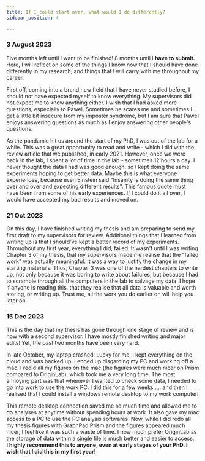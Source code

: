 ```yaml
---
title: If I could start over, what would I do differently?
sidebar_position: 4

---
```

### 3 August 2023
Five months left until I want to be finished! 8 months until I **have to submit.** Here, I will reflect on some of the things I know now that I should have done differently in my research, and things that I will carry with me throughout my career. 

First off, coming into a brand new field that I have never studied before, I should not have expected myself to know everything. My supervisors did not expect me to know anything either. I wish that I had asked more questions, especially to Pawel. Sometimes he scares me and sometimes I get a little bit insecure from my imposter syndrome, but I am sure that Pawel enjoys answering questions as much as I enjoy answering other people's questions. 

As the pandamic hit us around the start of my PhD, I was out of the lab for a while. This was a great opportunity to read and write - which I did with the review article that we published, in early 2021. However, once we were back in the lab, I spent a lot of time in the lab - sometimes 12 hours a day. I never thought the data I had was good enough, so I kept doing the same experiments hoping to get better data. Maybe this is what everyone experiences, because even Einstein said "Insanity is doing the same thing over and over and expecting different results". This famous quote must have been from some of his early experiences. If I could do it all over, I would have accepted my bad results and moved on. 

### 21 Oct 2023
On this day, I have finished writing my thesis and am preparing to send my first draft to my supervisors for review. Additional things that I learned from writing up is that I should've kept a better record of my experiments. Throughout my first year, everything I did, failed. It wasn't until I was writing Chapter 3 of my thesis, that my supervisors made me realise that the "failed work" was actually meaningful. It was a way to justify the change in my starting materials. Thus, Chapter 3 was one of the hardest chapters to write up, not only because it was boring to write about failures, but because I had to scramble through all the computers in the lab to salvage my data. I hope if anyone is reading this, that they realise that all data is valuable and worth storing, or writing up. Trust me, all the work you do earlier on will help you later on.

### 15 Dec 2023
This is the day that my thesis has gone through one stage of review and is now with a second supervisor. I have mostly finished writing and major edits! Yet, the past two months have been very hard. 

In late October, my laptop crashed! Lucky for me, I kept everything on the cloud and was backed up. I ended up disgarding my PC and working off a mac. I redid all my figures on the mac (the figures were much nicer on Prism compared to OriginLab), which took me a very long time. The most annoying part was that whenever I wanted to check some data, I needed to go into work to use the work PC. I did this for a few weeks .... and then I realised that I could install a windows remote desktop to my work computer! 

This remote desktop connection saved me so much time and allowed me to do analyses at anytime without spending hours at work. It also gave my mac access to a PC to use the PC analysis softwares. Now, while I did redo all my thesis figures with GraphPad Prism and the figures appeared much nicer, I feel like it was such a waste of time. I now much prefer OriginLab as the storage of data within a single file is much better and easier to access.  
**I highly recommend this to anyone, even at early stages of your PhD. I wish that I did this in my first year!**




